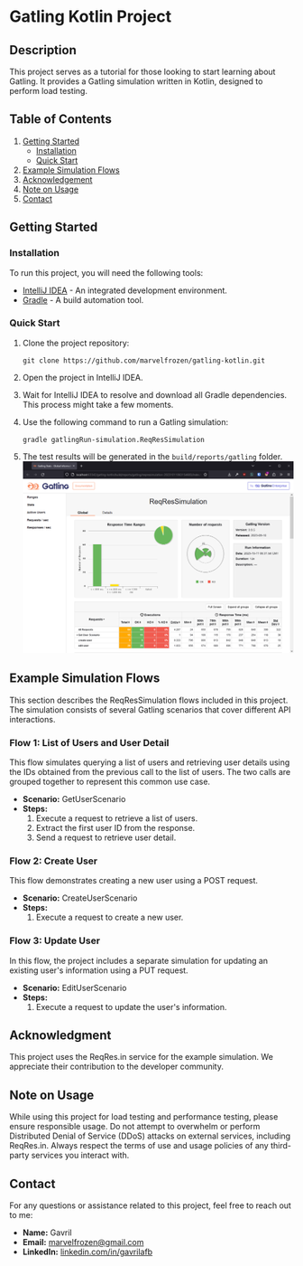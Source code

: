 # Gatling Kotlin Project

## Description

This project serves as a tutorial for those looking to start learning about Gatling. It provides a Gatling simulation written in Kotlin, designed to perform load testing.

## Table of Contents

1. [Getting Started](#getting-started)
    - [Installation](#installation)
    - [Quick Start](#quick-start)
2. [Example Simulation Flows](#example-simulation-flows)
3. [Acknowledgement](#acknowledgment)
4. [Note on Usage](#note-on-usage)
5. [Contact](#contact)

## Getting Started

### Installation

To run this project, you will need the following tools:

- [IntelliJ IDEA](https://www.jetbrains.com/idea/download/) - An integrated development environment.
- [Gradle](https://gradle.org/install/) - A build automation tool.

### Quick Start

1. Clone the project repository:

    ```shell
    git clone https://github.com/marvelfrozen/gatling-kotlin.git
    ```

2. Open the project in IntelliJ IDEA.

3. Wait for IntelliJ IDEA to resolve and download all Gradle dependencies. This process might take a few moments.

4. Use the following command to run a Gatling simulation:

    ```shell
    gradle gatlingRun-simulation.ReqResSimulation
    ```

5. The test results will be generated in the `build/reports/gatling` folder.
   ![Example Report](example_report.png)

## Example Simulation Flows

This section describes the ReqResSimulation flows included in this project. The simulation consists of several Gatling scenarios that cover different API interactions.

### Flow 1: List of Users and User Detail

This flow simulates querying a list of users and retrieving user details using the IDs obtained from the previous call to the list of users. The two calls are grouped together to represent this common use case.

- **Scenario:** GetUserScenario
- **Steps:**
   1. Execute a request to retrieve a list of users.
   2. Extract the first user ID from the response.
   3. Send a request to retrieve user detail.

### Flow 2: Create User

This flow demonstrates creating a new user using a POST request.

- **Scenario:** CreateUserScenario
- **Steps:**
   1. Execute a request to create a new user.

### Flow 3: Update User

In this flow, the project includes a separate simulation for updating an existing user's information using a PUT request.

- **Scenario:** EditUserScenario
- **Steps:**
   1. Execute a request to update the user's information.


## Acknowledgment

This project uses the ReqRes.in service for the example simulation. We appreciate their contribution to the developer community.

## Note on Usage

While using this project for load testing and performance testing, please ensure responsible usage. Do not attempt to overwhelm or perform Distributed Denial of Service (DDoS) attacks on external services, including ReqRes.in. Always respect the terms of use and usage policies of any third-party services you interact with.

## Contact

For any questions or assistance related to this project, feel free to reach out to me:

- **Name:** Gavril
- **Email:** [marvelfrozen@gmail.com](mailto:marvelfrozen@gmail.com)
- **LinkedIn:** [linkedin.com/in/gavrilafb](https://www.linkedin.com/in/gavrilafb)